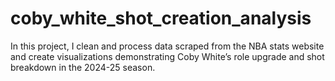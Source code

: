 # coby_white_shot_creation_analysis
In this project, I clean and process data scraped from the NBA stats website and create visualizations demonstrating Coby White’s role upgrade and shot breakdown in the 2024-25 season.

